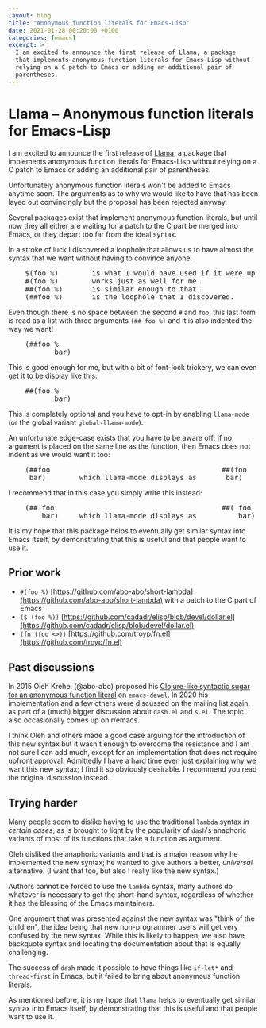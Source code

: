 ```yaml
---
layout: blog
title: "Anonymous function literals for Emacs-Lisp"
date: 2021-01-28 00:20:00 +0100
categories: [emacs]
excerpt: >
  I am excited to announce the first release of Llama, a package
  that implements anonymous function literals for Emacs-Lisp without
  relying on a C patch to Emacs or adding an additional pair of
  parentheses.
---
```


# Llama – Anonymous function literals for Emacs-Lisp

I am excited to announce the first release of [Llama], a package that
implements anonymous function literals for Emacs-Lisp without relying
on a C patch to Emacs or adding an additional pair of parentheses.

Unfortunately anonymous function literals won't be added to Emacs
anytime soon.  The arguments as to why we would like to have that
has been layed out convincingly but the proposal has been rejected
anyway.

Several packages exist that implement anonymous function literals,
but until now they all either are waiting for a patch to the C part
be merged into Emacs, or they depart too far from the ideal syntax.

In a stroke of luck I discovered a loophole that allows us to have
almost the syntax that we want without having to convince anyone.

<pre>
    $(foo %)        is what I would have used if it were up to me.
    #(foo %)        works just as well for me.
    ##(foo %)       is similar enough to that.
    (##foo %)       is the loophole that I discovered.
</pre>

Even though there is no space between the second `#` and `foo`, this
last form is read as a list with three arguments `(## foo %)` and it
is also indented the way we want!

<pre>
    (##foo %
           bar)
</pre>

This is good enough for me, but with a bit of font-lock trickery,
we can even get it to be display like this:

<pre>
    ##(foo %
           bar)
</pre>

This is completely optional and you have to opt-in by enabling
`llama-mode` (or the global variant `global-llama-mode`).

An unfortunate edge-case exists that you have to be aware off; if
no argument is placed on the same line as the function, then Emacs
does not indent as we would want it too:

<pre>
    (##foo                                         ##(foo
     bar)        which llama-mode displays as       bar)
</pre>

I recommend that in this case you simply write this instead:

<pre>
    (## foo                                        ##( foo
        bar)     which llama-mode displays as          bar)
</pre>

It is my hope that this package helps to eventually get similar
syntax into Emacs itself, by demonstrating that this is useful and
that people want to use it.

Prior work
----------

- `#(foo %)` [https://github.com/abo-abo/short-lambda](https://github.com/abo-abo/short-lambda)
  with a patch to the C part of Emacs
- `($ (foo %))`   [https://github.com/cadadr/elisp/blob/devel/dollar.el](https://github.com/cadadr/elisp/blob/devel/dollar.el)
- `(fn (foo <>))` [https://github.com/troyp/fn.el](https://github.com/troyp/fn.el)

Past discussions
----------------

In 2015 Oleh Krehel (@abo-abo) proposed his [Clojure-like syntactic
sugar for an anonymous function literal][2015] on `emacs-devel`.  In
2020 his implementation and a few others were discussed on the mailing
list again, as part of a (much) bigger discussion about `dash.el` and
`s.el`.  The topic also occasionally comes up on r/emacs.

I think Oleh and others made a good case arguing for the introduction
of this new syntax but it wasn't enough to overcome the resistance and
I am not sure I can add much, except for an implementation that does
not require upfront approval.  Admittedly I have a hard time even just
explaining why we want this new syntax; I find it so obviously
desirable.  I recommend you read the original discussion instead.

Trying harder
-------------

Many people seem to dislike having to use the traditional `lambda`
syntax *in certain cases*, as is brought to light by the popularity
of `dash`'s anaphoric variants of most of its functions that take a
function as argument.

Oleh disliked the anaphoric variants and that is a major reason why
he implemented the new syntax; he wanted to give authors a better,
*universal* alternative.  (I want that too, but also I really like
the new syntax.)

Authors cannot be forced to use the `lambda` syntax, many authors do
whatever is necessary to get the short-hand syntax, regardless of
whether it has the blessing of the Emacs maintainers.

One argument that was presented against the new syntax was "think of
the children", the idea being that new non-programmer users will get
very confused by the new syntax.  While this is likely to happen, we
also have backquote syntax and locating the documentation about that
is equally challenging.

The success of `dash` made it possible to have things like `if-let*`
and `thread-first` in Emacs, but it failed to bring about anonymous
function literals.

As mentioned before, it is my hope that `llama` helps to eventually
get similar syntax into Emacs itself, by demonstrating that this is
useful and that people want to use it.

[Llama]: https://git.sr.ht/~tarsius/llama
[2015]:  https://yhetil.org/emacs-devel/CAA01p3pDFRd1KpuUSUUWb1ZO4THH_Fhez53UOhKwHoMW5bdoqQ@mail.gmail.com
[2020]:  https://yhetil.org/emacs-devel/873686bbl5.fsf@russet.org.uk
